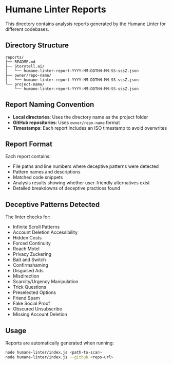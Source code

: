 # Humane Linter Reports

This directory contains analysis reports generated by the Humane Linter for different codebases.

## Directory Structure

```
reports/
├── README.md
├── Storytell.ai/
│   └── humane-linter-report-YYYY-MM-DDTHH-MM-SS-sssZ.json
├── owner/repo-name/
│   └── humane-linter-report-YYYY-MM-DDTHH-MM-SS-sssZ.json
└── project-name/
    └── humane-linter-report-YYYY-MM-DDTHH-MM-SS-sssZ.json
```

## Report Naming Convention

- **Local directories**: Uses the directory name as the project folder
- **GitHub repositories**: Uses `owner/repo-name` format
- **Timestamps**: Each report includes an ISO timestamp to avoid overwrites

## Report Format

Each report contains:
- File paths and line numbers where deceptive patterns were detected
- Pattern names and descriptions
- Matched code snippets
- Analysis results showing whether user-friendly alternatives exist
- Detailed breakdowns of deceptive practices found

## Deceptive Patterns Detected

The linter checks for:
- Infinite Scroll Patterns
- Account Deletion Accessibility
- Hidden Costs
- Forced Continuity
- Roach Motel
- Privacy Zuckering
- Bait and Switch
- Confirmshaming
- Disguised Ads
- Misdirection
- Scarcity/Urgency Manipulation
- Trick Questions
- Preselected Options
- Friend Spam
- Fake Social Proof
- Obscured Unsubscribe
- Missing Account Deletion

## Usage

Reports are automatically generated when running:
```bash
node humane-linter/index.js <path-to-scan>
node humane-linter/index.js --github <repo-url>
``` 